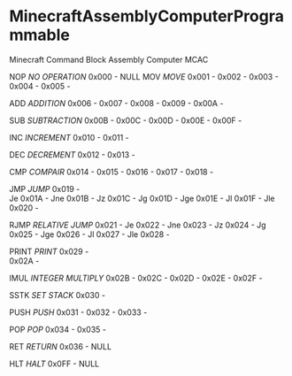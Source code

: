 # MinecraftAssemblyComputerProgrammable
Minecraft Command Block Assembly Computer
MCAC
 
NOP *NO OPERATION*
0x000	-	NULL
MOV *MOVE*
0x001	-	<reg>		<reg>
0x002	-	<reg>		<mem>
0x003	-	<mem>		<reg>
0x004	-	<reg>		<const>
0x005	-	<mem>		<const>

ADD *ADDITION*
0x006	-	<reg>		<reg>
0x007	-	<reg>		<mem>
0x008	-	<mem>		<reg>
0x009	-	<reg>		<const>
0x00A	-	<mem>		<const>

SUB *SUBTRACTION*
0x00B	-	<reg>		<reg>
0x00C	-	<reg>		<mem>
0x00D	-	<mem>		<reg>
0x00E	-	<reg>		<const>
0x00F	-	<mem>		<const>

INC *INCREMENT*
0x010	-	<reg>
0x011	-	<mem>

DEC *DECREMENT*
0x012	-	<reg>
0x013	-	<mem>

CMP *COMPAIR*
0x014	-	<reg>		<reg>
0x015	-	<reg>		<mem>
0x016	-	<mem>		<reg>
0x017	-	<reg>		<const>
0x018	-	<mem>		<const>

JMP *JUMP*
0x019	-	<mem>	
Je	0x01A	-	<mem>
Jne	0x01B	-	<mem>
Jz	0x01C	-	<mem>
Jg	0x01D	-	<mem>
Jge	0x01E	-	<mem>
Jl	0x01F	-	<mem>
Jle	0x020	-	<mem>


RJMP *RELATIVE JUMP*
0x021	-	<const>	
Je	0x022	-	<const>
Jne	0x023	-	<const>
Jz	0x024	-	<const>
Jg	0x025	-	<const>
Jge	0x026	-	<const>
Jl	0x027	-	<const>
Jle	0x028	-	<const>

PRINT *PRINT*
0x029	-	<reg>	
0x02A	-	<mem>

IMUL *INTEGER MULTIPLY*
0x02B	-	<reg>		<reg>
0x02C	-	<reg>		<mem>
0x02D	-	<mem>		<reg>
0x02E	-	<reg>		<const>
0x02F	-	<mem>		<const>

SSTK *SET STACK*
0x030	-	<mem>

PUSH *PUSH*
0x031	-	<reg>
0x032	-	<mem>
0x033	-	<const>

POP *POP*
0x034	-	<reg>
0x035	-	<mem>

RET *RETURN*
0x036	-	NULL

HLT *HALT*
0x0FF	-	NULL
